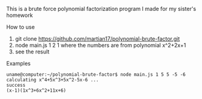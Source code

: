 This is a brute force polynomial factorization program I made for my sister's homework

How to use
1. git clone https://github.com/martian17/polynomial-brute-factor.git
2. node main.js 1 2 1 where the numbers are from polynomial x^2+2x+1
3. see the result

Examples

```shell
uname@computer:~/polynomial-brute-factor$ node main.js 1 5 5 -5 -6
calculating x^4+5x^3+5x^2-5x-6 ...
success
(x-1)(1x^3+6x^2+11x+6)
```